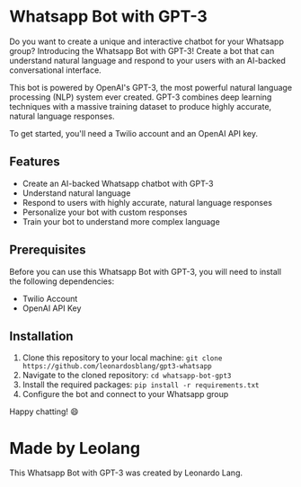 
# Whatsapp Bot with GPT-3

Do you want to create a unique and interactive chatbot for your Whatsapp group? Introducing the Whatsapp Bot with GPT-3! Create a bot that can understand natural language and respond to your users with an AI-backed conversational interface. 

This bot is powered by OpenAI's GPT-3, the most powerful natural language processing (NLP) system ever created. GPT-3 combines deep learning techniques with a massive training dataset to produce highly accurate, natural language responses.

To get started, you'll need a Twilio account and an OpenAI API key.

## Features
- Create an AI-backed Whatsapp chatbot with GPT-3 
- Understand natural language
- Respond to users with highly accurate, natural language responses 
- Personalize your bot with custom responses
- Train your bot to understand more complex language

## Prerequisites

Before you can use this Whatsapp Bot with GPT-3, you will need to install the following dependencies:

- Twilio Account
- OpenAI API Key

## Installation

1. Clone this repository to your local machine: `git clone https://github.com/leonardosblang/gpt3-whatsapp`
2. Navigate to the cloned repository: `cd whatsapp-bot-gpt3`
3. Install the required packages: `pip install -r requirements.txt`
4. Configure the bot and connect to your Whatsapp group

Happy chatting! :smile:

# Made by Leolang
This Whatsapp Bot with GPT-3 was created by Leonardo Lang.
